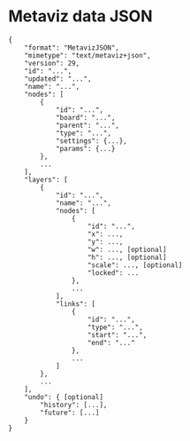 # Metaviz data JSON

    {
	    "format": "MetavizJSON",
	    "mimetype": "text/metaviz+json",
	    "version": 29,
	    "id": "...",
	    "updated": "...",
        "name": "...",
	    "nodes": [
	        {
	            "id": "...",
	            "board": "...",
	            "parent": "...",
	            "type": "...",
	            "settings": {...},
	            "params": {...}
	        },
	        ...
	    ],
	    "layers": [
	        {
	            "id": "...",
	            "name": "...",
	            "nodes": [
	                {
	                    "id": "...",
	                    "x": ...,
	                    "y": ...,
	                    "w": ..., [optional]
	                    "h": ..., [optional]
	                    "scale": ..., [optional]
	                    "locked": ...
	                },
	                ...
	            ],
	            "links": [
	                {
	                    "id": "...",
	                    "type": "...",
	                    "start": "...",
	                    "end": "..."
	                },
	                ...
	            ]
	        },
	        ...
	    ],
	    "undo": { [optional]
	    	"history": [...],
	    	"future": [...]
	    }
	}
